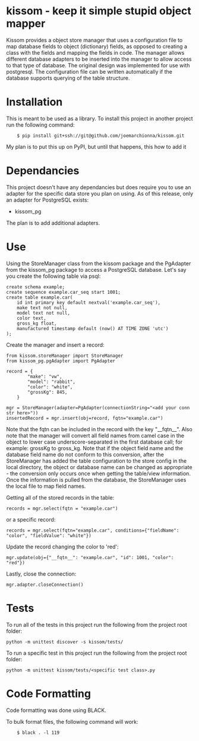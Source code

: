 kissom - keep it simple stupid object mapper
============================================
Kissom provides a object store manager that uses a configuration file to map database fields to object (dictionary) fields, as
opposed to creating a class with the fields and mapping the fields in code. The manager allows different database adapters to 
be inserted into the manager to allow access to that type of database. The original design was implemented for use with 
postgresql. The configuration file can be written automatically if the database supports querying of the table structure. 

Installation
============
<p>This is meant to be used as a library. To install this project in another project run the following command:

```
    $ pip install git+ssh://git@github.com/joemarchionna/kissom.git
```
My plan is to put this up on PyPI, but until that happens, this how to add it

Dependancies
============
<p>This project doesn't have any dependancies but does require you to use an adapter for the specific data store 
you plan on using. As of this release, only an adapter for PostgreSQL exists:

* kissom_pg

The plan is to add additional adapters.

Use
===
Using the StoreManager class from the kissom package and the PgAdapter from the kissom_pg package to 
access a PostgreSQL database. Let's say you create the following table via psql:

```
create schema example;
create sequence example.car_seq start 1001;
create table example.car(
    id int primary key default nextval('example.car_seq'),
    make text not null,
    model text not null,
    color text,
    gross_kg float,
    manufactured timestamp default (now() AT TIME ZONE 'utc')
);
```

Create the manager and insert a record:

```
from kissom.storeManager import StoreManager
from kissom_pg.pgAdapter import PgAdapter

record = {
        "make": "vw",
        "model": "rabbit",
        "color": "white",
        "grossKg": 845,
    }

mgr = StoreManager(adapter=PgAdapter(connectionString="<add your conn str here>"))
insertedRecord = mgr.insert(obj=record, fqtn="example.car")
```
Note that the fqtn can be included in the record with the key "\_\_fqtn__". Also note that the manager 
will convert all field names from camel case in the object to lower case underscore-separated in the 
first database call; for example: grossKg to gross_kg. Note that if the object field name and the 
database field name do not conform to this conversion, after the StoreManager has added the table 
configuration to the store config in the local directory, the object or database name can be changed as 
appropriate - the conversion only occurs once when getting the table/view information. Once the 
information is pulled from the database, the StoreManager uses the local file to map field names. 

Getting all of the stored records in the table:

```
records = mgr.select(fqtn = "example.car")
```
or a specific record:

```
records = mgr.select(fqtn="example.car", conditions={"fieldName": "color", "fieldValue": "white"})
```

Update the record changing the color to 'red':

```
mgr.update(obj={"__fqtn__": "example.car", "id": 1001, "color": "red"})
```

Lastly, close the connection:

```
mgr.adapter.closeConnection()
```

Tests
=====
To run all of the tests in this project run the following from the project root folder:

```
python -m unittest discover -s kissom/tests/
```

To run a specific test in this project run the following from the project root folder:

```
python -m unittest kissom/tests/<specific test class>.py
```

Code Formatting
===============
<p>Code formatting was done using BLACK.
<p>To bulk format files, the following command will work:

```
    $ black . -l 119
```
